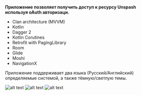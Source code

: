 **Приложение позволяет получить доступ к ресурсу Unspash используя oAuth авторизаци.**

- Clan architecture (MVVM)
- Kotlin
- Dagger 2
- Kotlin Corutines
- Retrofit with PagingLibrary
- Room
- Glide
- Moshi
- NavigationX
  
Приложение поддерживает два языка (Русский/Английский) определяемые системой, а также тёмную/светлую темы.

![alt text](https://github.com/footgear404/unsplash-app/blob/main/unsplash/1.gif)
![alt text](https://github.com/footgear404/unsplash-app/blob/main/unsplash/2.gif)
![alt text](https://github.com/footgear404/unsplash-app/blob/main/unsplash/3.gif)

